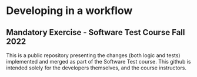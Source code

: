# Developing in a workflow
## Mandatory Exercise - Software Test Course Fall 2022

This is a public repository presenting the changes (both logic and tests) implemented and merged as part of the Software Test  course. This github is intended solely for the developers themselves, and the course instructors. 
